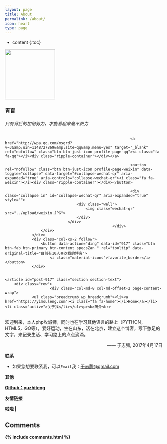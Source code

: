 ```yaml
---
layout: page
title: About
permalink: /about/
icon: heart
type: page
---
```


* content
{:toc}

<html lang="zh-CN">
<head>
    <meta charset='UTF-8'>
    <meta http-equiv="X-UA-Compatible" content="IE=edge,chrome=1">
    <meta name="renderer" content="webkit">
    <meta http-equiv="x-dns-prefetch-control" content="on">
    <meta name="viewport" content="width=device-width, initial-scale=1.0, user-scalable=0, minimum-scale=1.0, maximum-scale=1.0">
    <meta name="theme-color" content="#06999e">
        <meta name="description" content="iOS开发,技术博客,随笔,小说"/>
    <meta name="keywords" content="iOS开发,技术博客,随笔,小说,iOS,产品"/>
	<title>关于我 &#8211; Yi&#039;mouleng</title>
<link rel="alternate" type="application/rss+xml" title="Yi&#039;mouleng &raquo; Feed" href="https://yimouleng.com/feed/" />
<link rel="alternate" type="application/rss+xml" title="Yi&#039;mouleng &raquo; 评论Feed" href="https://yimouleng.com/comments/feed/" />
<link rel='stylesheet' id='wp-block-library-css'  href='https://pic.yimouleng.com/wp-includes/css/dist/block-library/style.min.css?ver=5.1.1' type='text/css' media='all' />
<link rel='stylesheet' id='prism-theme-style-css'  href='https://cdn.jsdelivr.net/wp/wp-editormd/tags/10.0.3/assets/Prism.js/themes/prism-okaidia.css?ver=1.15.0' type='text/css' media='all' />
<link rel='stylesheet' id='prism-plugin-line-numbers-css'  href='https://cdn.jsdelivr.net/wp/wp-editormd/tags/10.0.3/assets/Prism.js/plugins/line-numbers/prism-line-numbers.css?ver=1.15.0' type='text/css' media='all' />
<link rel='stylesheet' id='bootstrap-css'  href='https://pic.yimouleng.com/wp-content/themes/Material/assets/bootstrap/css/bootstrap.min.css?ver=3.3.7' type='text/css' media='all' />
<link rel='stylesheet' id='ripples-css'  href='https://pic.yimouleng.com/wp-content/themes/Material/assets/material/css/ripples.min.css?ver=0.5.10' type='text/css' media='all' />
<link rel='stylesheet' id='font-awesome-css'  href='https://pic.yimouleng.com/wp-content/themes/Material/assets/font-awesome/css/font-awesome.min.css?ver=4.7.0' type='text/css' media='all' />
<link rel='stylesheet' id='nprogress-css'  href='https://pic.yimouleng.com/wp-content/themes/Material/assets/nprogress/nprogress.min.css?ver=0.2.0' type='text/css' media='all' />
<link rel='stylesheet' id='style-css'  href='https://pic.yimouleng.com/wp-content/themes/Material/assets/style/style.min.css?ver=1.0.0' type='text/css' media='all' />
<link rel='stylesheet' id='main-css'  href='https://pic.yimouleng.com/wp-content/themes/Material/assets/style/main.min.css?ver=1.0.0' type='text/css' media='all' />
<link rel='stylesheet' id='theme-css'  href='https://pic.yimouleng.com/wp-content/themes/Material/style.css?ver=1.0.0' type='text/css' media='all' />
<style id='theme-inline-css' type='text/css'>


.header-filter.header-filter-gradient:before {
	background-color: transparent;
} 	
a, 
.navbar .dropdown-menu li:hover > a,
.navbar .dropdown-menu li:focus > a,
.navbar .dropdown-menu li:active > a,
.navbar .dropdown-menu li:hover > a > i,
.navbar .dropdown-menu li:focus > a > i,
.navbar .dropdown-menu li:active > a > i,
.navbar.navbar-not-transparent .nav > li:not(.btn).on-section > a, 
.navbar.navbar-not-transparent .nav > li.on-section:not(.btn) > a, 
.navbar.navbar-not-transparent .nav > li.on-section:not(.btn):hover > a, 
.navbar.navbar-not-transparent .nav > li.on-section:not(.btn):focus > a, 
.navbar.navbar-not-transparent .nav > li.on-section:not(.btn):active > a, 
body:not(.home) .navbar-default .navbar-nav > .active:not(.btn) > a,
body:not(.home) .navbar-default .navbar-nav > .active:not(.btn) > a:hover,
body:not(.home) .navbar-default .navbar-nav > .active:not(.btn) > a:focus,
.material-blogs article:nth-child(6n+1) .category a, a:hover, 
.card-blog a.moretag:hover, 
.card-blog a.more-link:hover,
.blog-post.blog-post-wrapper .section-text h1:before, 
.blog-post.blog-post-wrapper .section-text h2:before, 
.blog-post.blog-post-wrapper .section-text h3:before,
.widget a:hover {
    color:#06999e;
}

.blog-post .section-text p a,
.pagination span.current, 
.pagination span.current:focus, 
.pagination span.current:hover {
	border-color:#06999e
}

.blog-post .section-text blockquote {
	border-left-color: #06999e
}
           
button,
button:hover,           
input[type="button"],
input[type="button"]:hover,
input[type="submit"],
input[type="submit"]:hover,
input#searchsubmit, 
.pagination span.current, 
.pagination span.current:focus, 
.pagination span.current:hover,
.btn.btn-primary,
.btn.btn-primary:link,
.btn.btn-primary:hover, 
.btn.btn-primary:focus, 
.btn.btn-primary:active, 
.btn.btn-primary.active, 
.btn.btn-primary.active:focus, 
.btn.btn-primary.active:hover,
.btn.btn-primary:active:hover, 
.btn.btn-primary:active:focus, 
.btn.btn-primary:active:hover,
.label.label-primary {
    background-color: #06999e;
}

@media (max-width: 768px) { 
	.navbar .navbar-nav .dropdown a .caret {
	    background-color: #06999e;
	}
	
	.navbar-default .navbar-nav>li>a:hover,
	.navbar-default .navbar-nav>li>a:focus,
	.navbar .navbar-nav .dropdown .dropdown-menu li a:hover,
	.navbar .navbar-nav .dropdown .dropdown-menu li a:focus,
	.navbar button.navbar-toggle:hover,
	.navbar .navbar-nav li:hover > a i {
	    color: #06999e;
	}
}

button,
.button,
input[type="submit"], 
input[type="button"], 
.btn.btn-primary {
-webkit-box-shadow: 0 2px 2px 0 rgba(6,153,158,0.14),0 3px 1px -2px rgba(6,153,158,0.2),0 1px 5px 0 rgba(6,153,158,0.12);
box-shadow: 0 2px 2px 0 rgba(6,153,158,0.14),0 3px 1px -2px rgba(6,153,158,0.2),0 1px 5px 0 rgba(6,153,158,0.12);
}

.card .header-primary, .card .content-primary {
    background: #06999e;
}
.button:hover,
button:hover,
input[type="submit"]:hover,
input[type="button"]:hover,
input#searchsubmit:hover, 
.pagination span.current, 
.btn.btn-primary:hover, 
.btn.btn-primary:focus, 
.btn.btn-primary:active, 
.btn.btn-primary.active, 
.btn.btn-primary:active:focus, 
.btn.btn-primary:active:hover, 
.pagination span.current:hover{
	-webkit-box-shadow: 0 14px 26px -12px rgba(6,153,158,0.42),0 4px 23px 0 rgba(0,0,0,0.12),0 8px 10px -5px rgba(6,153,158,0.2);
    box-shadow: 0 14px 26px -12px rgba(6,153,158,0.42),0 4px 23px 0 rgba(0,0,0,0.12),0 8px 10px -5px rgba(6,153,158,0.2);
	color: #fff;
}
.form-group.is-focused .form-control {
    background-image: -webkit-gradient(linear,left top, left bottom,from(#06999e),to(#06999e)),-webkit-gradient(linear,left top, left bottom,from(#d2d2d2),to(#d2d2d2));
	background-image: -webkit-linear-gradient(#06999e, #06999e), -webkit-linear-gradient(#d2d2d2, #d2d2d2);
    background-image: linear-gradient(#06999e, #06999e), linear-gradient(#d2d2d2, #d2d2d2);
}
.form-control, .form-group .form-control {
	background-image: -webkit-gradient(linear, left top, left bottom, from(#06999e), to(#06999e)), -webkit-gradient(linear, left top, left bottom, from(#d2d2d2), to(#d2d2d2));
    background-image: -webkit-linear-gradient(#06999e, #06999e), -webkit-linear-gradient(#d2d2d2, #d2d2d2);
    background-image: linear-gradient(#06999e, #06999e), linear-gradient(#d2d2d2, #d2d2d2);
}

 .navbar:not(.navbar-transparent) .navbar-nav > li:not(.btn) > a:hover,
 body:not(.home) .navbar:not(.navbar-transparent) .navbar-nav > li.active:not(.btn) > a, .navbar:not(.navbar-transparent) .navbar-nav > li:not(.btn) > a:hover i, .navbar-not-transparent .material-toggle-search:hover {
		 color:#06999e}
.header-filter-gradient { 
	background: linear-gradient(45deg, rgb(35,209,209) 0%, rgb(101,237,188) 100%); 
} 
@-webkit-keyframes material-rotator {
    0% {
        -webkit-transform: rotate(0deg);
        transform: rotate(0deg);
    }
    100% {
        -webkit-transform: rotate(270deg);
        transform: rotate(270deg);
    }
}

@keyframes material-rotator {
    0% {
        -webkit-transform: rotate(0deg);
        transform: rotate(0deg);
    }
    100% {
        -webkit-transform: rotate(270deg);
        transform: rotate(270deg);
    }
}

@-webkit-keyframes material-colors {
    0% {
        stroke: #4285F4;
    }
    25% {
        stroke: #DE3E35;
    }
    50% {
        stroke: #F7C223;
    }
    75% {
        stroke: #1B9A59;
    }
    100% {
        stroke: #4285F4;
    }
}

@keyframes material-colors {
    0% {
        stroke: #4285F4;
    }
    25% {
        stroke: #DE3E35;
    }
    50% {
        stroke: #F7C223;
    }
    75% {
        stroke: #1B9A59;
    }
    100% {
        stroke: #4285F4;
    }
}
@-webkit-keyframes material-dash {
    0% {
        stroke-dashoffset: 187px;
    }
    50% {
        stroke-dashoffset: 46.75px;
        -webkit-transform: rotate(135deg);
        transform: rotate(135deg);
    }
    100% {
        stroke-dashoffset: 187px;
        -webkit-transform: rotate(450deg);
        transform: rotate(450deg);
    }
}
@keyframes material-dash {
    0% {
        stroke-dashoffset: 187px;
    }
    50% {
        stroke-dashoffset: 46.75px;
        -webkit-transform: rotate(135deg);
        transform: rotate(135deg);
    }
    100% {
        stroke-dashoffset: 187px;
        -webkit-transform: rotate(450deg);
        transform: rotate(450deg);
    }
}
	
</style>
<script type='text/javascript' src='https://pic.yimouleng.com/wp-includes/js/jquery/jquery.js?ver=1.12.4'></script>
<script type='text/javascript' src='https://pic.yimouleng.com/wp-includes/js/jquery/jquery-migrate.min.js?ver=1.4.1'></script>
<link rel='https://api.w.org/' href='https://yimouleng.com/wp-json/' />
<link rel="EditURI" type="application/rsd+xml" title="RSD" href="https://yimouleng.com/xmlrpc.php?rsd" />
<link rel="wlwmanifest" type="application/wlwmanifest+xml" href="https://yimouleng.com/wp-includes/wlwmanifest.xml" /> 
<link rel="canonical" href="https://yimouleng.com/aboutme/" />
<link rel='shortlink' href='https://yimouleng.com/?p=917' />
		<style type="text/css">.recentcomments a{display:inline !important;padding:0 !important;margin:0 !important;}</style>
		<style type="text/css" id="custom-background-css">
body.custom-background { background-color: #f4f4f4; }
</style>
	<link rel="icon" href="https://pic.yimouleng.com/wp-content/uploads/2018/02/avatar-150x150.jpg" sizes="32x32" />
<link rel="icon" href="https://pic.yimouleng.com/wp-content/uploads/2018/02/avatar.jpg" sizes="192x192" />
<link rel="apple-touch-icon-precomposed" href="https://pic.yimouleng.com/wp-content/uploads/2018/02/avatar.jpg" />
<meta name="msapplication-TileImage" content="https://pic.yimouleng.com/wp-content/uploads/2018/02/avatar.jpg" />
    <link rel="profile" href="http://gmpg.org/xfn/11">
                <link rel="dns-prefetch" href="https://pic.yimouleng.com">
        <link rel="dns-prefetch" href="https://yimouleng.com/">
    <link rel="dns-prefetch" href="//cdn.jsdelivr.net">
    <link rel="dns-prefetch" href="//ae.bdstatic.com">
    <link rel="dns-prefetch" href="//msite.baidu.com">
    <link rel="dns-prefetch" href="//zz.bdstatic.com">
</head>


<div class="container profile-page">
                <div class="col-xs-6 col-xs-offset-3">
                    <div class="profile">
                        <div class="avatar">
					        <img alt="" src="https://cn.gravatar.com/avatar/00285d1f2605f9a09e89526dc88f24cf?s=160&amp;d=identicon&amp;r=g" srcset="https://cn.gravatar.com/avatar/00285d1f2605f9a09e89526dc88f24cf?s=320&amp;d=identicon&amp;r=g 2x" class="avatar avatar-160 photo img-circle img-responsive img-raised" height="160" width="160">                        </div>
                        <div class="name">
                            <h3 class="title">青盲</h3>
                            <h6>只有背后的加倍努力，才能看起来毫不费力</h6>

					                                        <a href="http://wpa.qq.com/msgrd?v=3&amp;uin=1148727869&amp;site=qq&amp;menu=yes" target="_blank" rel="nofollow" class="btn btn-just-icon profile-page-qq"><i class="fa fa-qq"></i><div class="ripple-container"></div></a>
					        
					                                        <button rel="nofollow" class="btn btn-just-icon profile-page-weixin" data-toggle="collapse" data-target="#collapse-wechat-qr" aria-expanded="true" aria-controls="collapse-wechat-qr"><i class="fa fa-weixin"></i><div class="ripple-container"></div></button>
					        
					                                        <div class="collapse in" id="collapse-wechat-qr" aria-expanded="true" style="">
                                    <div class="well">
                                        <img class="wechat-qr" src="../upload/weixin.JPG">
                                    </div>
                                </div>
					                                </div>
                    </div>
                </div>
                <div class="col-xs-2 follow">
                    <button data-action="ding" data-id="917" class="btn btn-fab btn-primary btn-content specsZan " rel="tooltip" data-original-title="目前有10人喜欢我的博客">
				        <i class="material-icons">favorite_border</i>                    </button>
                </div>

			
    <article id="post-917" class="section section-text">
        <div class="row">
			            <div class="col-md-8 col-md-offset-2 page-content-wrap">
                <ul class="breadcrumb wp_breadcrumb"><li><a href="https://yimouleng.com"><i class="fa fa-home"></i>Home</a></li><li class="active">关于我</li></ul><p><b>简介<br>
</b><br>
欢迎到来，本人php攻城狮，同时也在学习其他语言的路上（PYTHON，HTML5，GO等），爱好运动，生在山东，活在北京，建立这个博客，写下憋足的文字，来记录生活、学习路上的点点滴滴。
<p style="text-align: right;">—— 于志腾, 2017年4月17日</p>
<p><strong>联系</strong></p>
<ul>
<li>如果您想要联系我，可以<code>Email</code>我：<a href="mailto:15510937782@163.com" target="_blank" rel="external noopener">于志腾@gmail.com</a></li>
</ul>
<p><strong>其他<br>
<p><strong><a href="https://github.com/buqiucdn" target="_blank" rel="external noopener">Github：yuzhiteng</a></strong></p>


友情链接

[啦啦](https://buqiucdn.github.io/) \|

## Comments


{% include comments.html %}
